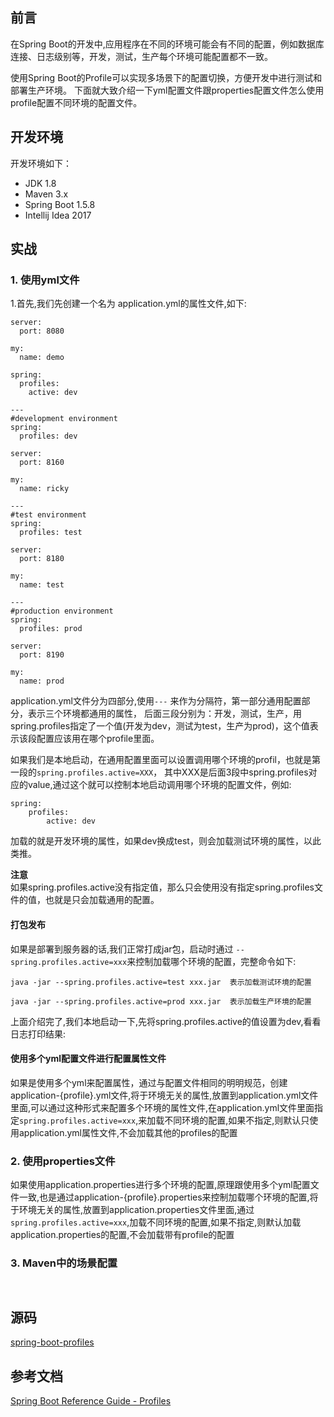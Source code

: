 ## 前言
在Spring Boot的开发中,应用程序在不同的环境可能会有不同的配置，例如数据库连接、日志级别等，开发，测试，生产每个环境可能配置都不一致。

使用Spring Boot的Profile可以实现多场景下的配置切换，方便开发中进行测试和部署生产环境。
下面就大致介绍一下yml配置文件跟properties配置文件怎么使用profile配置不同环境的配置文件。

## 开发环境
开发环境如下：
* JDK 1.8
* Maven 3.x
* Spring Boot 1.5.8 
* Intellij Idea 2017

## 实战

### 1. 使用yml文件
 1.首先,我们先创建一个名为 application.yml的属性文件,如下:
```
server:
  port: 8080

my:
  name: demo

spring:
  profiles:
    active: dev

---
#development environment
spring:
  profiles: dev

server:
  port: 8160

my:
  name: ricky

---
#test environment
spring:
  profiles: test

server:
  port: 8180

my:
  name: test

---
#production environment
spring:
  profiles: prod

server:
  port: 8190

my:
  name: prod

```

application.yml文件分为四部分,使用```---``` 来作为分隔符，第一部分通用配置部分，表示三个环境都通用的属性，
后面三段分别为：开发，测试，生产，用spring.profiles指定了一个值(开发为dev，测试为test，生产为prod)，这个值表示该段配置应该用在哪个profile里面。

如果我们是本地启动，在通用配置里面可以设置调用哪个环境的profil，也就是第一段的```spring.profiles.active=XXX```，
其中XXX是后面3段中spring.profiles对应的value,通过这个就可以控制本地启动调用哪个环境的配置文件，例如:
```
spring:
    profiles:
        active: dev
```

加载的就是开发环境的属性，如果dev换成test，则会加载测试环境的属性，以此类推。

**注意**<br>
如果spring.profiles.active没有指定值，那么只会使用没有指定spring.profiles文件的值，也就是只会加载通用的配置。

#### 打包发布
如果是部署到服务器的话,我们正常打成jar包，启动时通过
```--spring.profiles.active=xxx```来控制加载哪个环境的配置，完整命令如下:
```
java -jar --spring.profiles.active=test xxx.jar  表示加载测试环境的配置

java -jar --spring.profiles.active=prod xxx.jar  表示加载生产环境的配置
```
上面介绍完了,我们本地启动一下,先将spring.profiles.active的值设置为dev,看看日志打印结果:


#### 使用多个yml配置文件进行配置属性文件
如果是使用多个yml来配置属性，通过与配置文件相同的明明规范，创建application-{profile}.yml文件,将于环境无关的属性,放置到application.yml文件里面,可以通过这种形式来配置多个环境的属性文件,在application.yml文件里面指定```spring.profiles.active=xxx```,来加载不同环境的配置,如果不指定,则默认只使用application.yml属性文件,不会加载其他的profiles的配置


### 2. 使用properties文件
如果使用application.properties进行多个环境的配置,原理跟使用多个yml配置文件一致,也是通过application-{profile}.properties来控制加载哪个环境的配置,将于环境无关的属性,放置到application.properties文件里面,通过```spring.profiles.active=xxx```,加载不同环境的配置,如果不指定,则默认加载application.properties的配置,不会加载带有profile的配置


### 3. Maven中的场景配置
```


```

## 源码
[spring-boot-profiles](https://github.com/TFrise/spring-boot-tutorials/tree/master/spring-boot-profiles)

## 参考文档
[Spring Boot Reference Guide - Profiles](https://docs.spring.io/spring-boot/docs/1.5.8.RELEASE/reference/htmlsingle/#boot-features-profiles)

